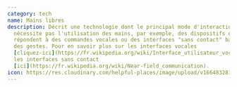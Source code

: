 ```yaml
---
category: tech
name: Mains libres
description: Décrit une technologie dont le principal mode d'interaction ne
  nécessite pas l'utilisation des mains, par exemple, des dispositifs qui
  répondent à des commandes vocales ou des interfaces "sans contact" basées sur
  des gestes. Pour en savoir plus sur les interfaces vocales
  [cliquez-ici](https://fr.wikipedia.org/wiki/Interface_utilisateur_vocal) et
  les interfaces sans contact
  [ici](https://fr.wikipedia.org/wiki/Near-field_communication).
icon: https://res.cloudinary.com/helpful-places/image/upload/v1664832814/dtpr-icons/tech/handsfree_qoemdh.svg
---
```

